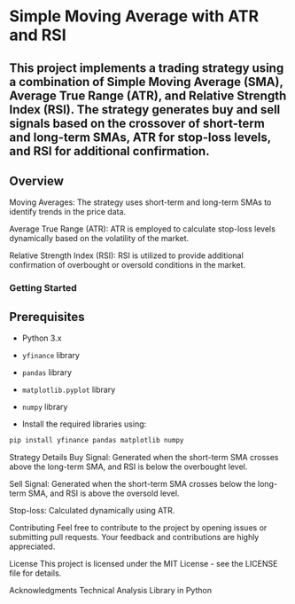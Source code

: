 # Simple Moving Average with ATR and RSI
## This project implements a trading strategy using a combination of Simple Moving Average (SMA), Average True Range (ATR), and Relative Strength Index (RSI). The strategy generates buy and sell signals based on the crossover of short-term and long-term SMAs, ATR for stop-loss levels, and RSI for additional confirmation.

## Overview
Moving Averages: The strategy uses short-term and long-term SMAs to identify trends in the price data.

Average True Range (ATR): ATR is employed to calculate stop-loss levels dynamically based on the volatility of the market.

Relative Strength Index (RSI): RSI is utilized to provide additional confirmation of overbought or oversold conditions in the market.

### Getting Started
## Prerequisites
- Python 3.x
- `yfinance` library
- `pandas` library
- `matplotlib.pyplot` library
- `numpy` library

- Install the required libraries using:

```bash
pip install yfinance pandas matplotlib numpy
```

Strategy Details
Buy Signal: Generated when the short-term SMA crosses above the long-term SMA, and RSI is below the overbought level.

Sell Signal: Generated when the short-term SMA crosses below the long-term SMA, and RSI is above the oversold level.

Stop-loss: Calculated dynamically using ATR.

Contributing
Feel free to contribute to the project by opening issues or submitting pull requests. Your feedback and contributions are highly appreciated.

License
This project is licensed under the MIT License - see the LICENSE file for details.

Acknowledgments
Technical Analysis Library in Python
